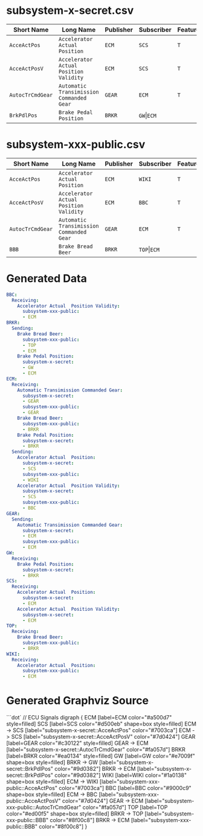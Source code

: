subsystem-x-secret.csv
==========================
|Short Name|Long Name|Publisher|Subscriber|Feature02:EBD|Feature05:ABS|Feature06:TCS|Feature07:SCS  |
| --- |--- |--- |--- |--- |--- |--- |--- |
|`AcceActPos` |`Accelerator Actual  Position` |`ECM` |`SCS` |`T` |`T` |`T` |`T` |
|`AcceActPosV` |`Accelerator Actual  Position Validity` |`ECM` |`SCS` |`T` |`T` |`T` |`T` |
|`AutocTrCmdGear` |`Automatic Transimission Commanded Gear` |`GEAR` |`ECM` |`T` |`T` |`T` | |
|`BrkPdlPos` |`Brake Pedal Position` |`BRKR` |`GW`\|`ECM` | | | |`T` |

subsystem-xxx-public.csv
==========================
|Short Name|Long Name|Publisher|Subscriber|Feature02:EBD|Feature05:ABS|Feature06:TCS|Feature07:SCS  |
| --- |--- |--- |--- |--- |--- |--- |--- |
|`AcceActPos` |`Accelerator Actual  Position` |`ECM` |`WIKI` |`T` |`T` |`T` |`T` |
|`AcceActPosV` |`Accelerator Actual  Position Validity` |`ECM` |`BBC` |`T` |`T` |`T` |`T` |
|`AutocTrCmdGear` |`Automatic Transimission Commanded Gear` |`GEAR` |`ECM` |`T` |`T` |`T` | |
|`BBB` |`Brake Bread Beer` |`BRKR` |`TOP`\|`ECM` | | | |`T` |


Generated Data
==========================

```yaml
BBC:
  Receiving:
    Accelerator Actual  Position Validity:
      subsystem-xxx-public:
      - ECM
BRKR:
  Sending:
    Brake Bread Beer:
      subsystem-xxx-public:
      - TOP
      - ECM
    Brake Pedal Position:
      subsystem-x-secret:
      - GW
      - ECM
ECM:
  Receiving:
    Automatic Transimission Commanded Gear:
      subsystem-x-secret:
      - GEAR
      subsystem-xxx-public:
      - GEAR
    Brake Bread Beer:
      subsystem-xxx-public:
      - BRKR
    Brake Pedal Position:
      subsystem-x-secret:
      - BRKR
  Sending:
    Accelerator Actual  Position:
      subsystem-x-secret:
      - SCS
      subsystem-xxx-public:
      - WIKI
    Accelerator Actual  Position Validity:
      subsystem-x-secret:
      - SCS
      subsystem-xxx-public:
      - BBC
GEAR:
  Sending:
    Automatic Transimission Commanded Gear:
      subsystem-x-secret:
      - ECM
      subsystem-xxx-public:
      - ECM
GW:
  Receiving:
    Brake Pedal Position:
      subsystem-x-secret:
      - BRKR
SCS:
  Receiving:
    Accelerator Actual  Position:
      subsystem-x-secret:
      - ECM
    Accelerator Actual  Position Validity:
      subsystem-x-secret:
      - ECM
TOP:
  Receiving:
    Brake Bread Beer:
      subsystem-xxx-public:
      - BRKR
WIKI:
  Receiving:
    Accelerator Actual  Position:
      subsystem-xxx-public:
      - ECM
```
Generated Graphviz Source
==========================

```dot`
// ECU Signals
digraph {
	ECM [label=ECM color="#a500d7" style=filled]
	SCS [label=SCS color="#d500eb" shape=box style=filled]
		ECM -> SCS [label="subsystem-x-secret::AcceActPos" color="#7003ca"]
		ECM -> SCS [label="subsystem-x-secret::AcceActPosV" color="#7d0424"]
	GEAR [label=GEAR color="#c30122" style=filled]
		GEAR -> ECM [label="subsystem-x-secret::AutocTrCmdGear" color="#fa057d"]
	BRKR [label=BRKR color="#ea0134" style=filled]
	GW [label=GW color="#e7009f" shape=box style=filled]
		BRKR -> GW [label="subsystem-x-secret::BrkPdlPos" color="#9d0382"]
		BRKR -> ECM [label="subsystem-x-secret::BrkPdlPos" color="#9d0382"]
	WIKI [label=WIKI color="#1a0138" shape=box style=filled]
		ECM -> WIKI [label="subsystem-xxx-public::AcceActPos" color="#7003ca"]
	BBC [label=BBC color="#9000c9" shape=box style=filled]
		ECM -> BBC [label="subsystem-xxx-public::AcceActPosV" color="#7d0424"]
		GEAR -> ECM [label="subsystem-xxx-public::AutocTrCmdGear" color="#fa057d"]
	TOP [label=TOP color="#ed00f5" shape=box style=filled]
		BRKR -> TOP [label="subsystem-xxx-public::BBB" color="#8f00c8"]
		BRKR -> ECM [label="subsystem-xxx-public::BBB" color="#8f00c8"]
}
```
